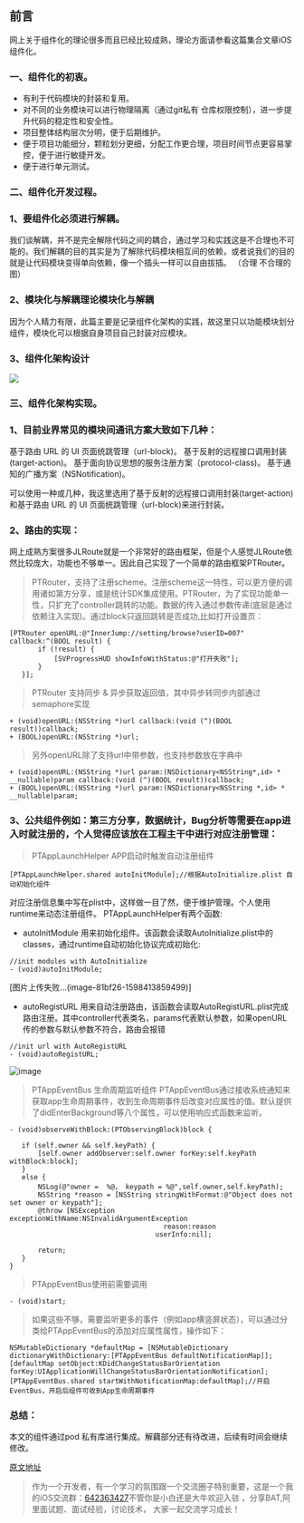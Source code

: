 ## 前言

网上关于组件化的理论很多而且已经比较成熟，理论方面请参看这篇集合文章iOS组件化。

### 一、组件化的初衷。

*   有利于代码模块的封装和复用。
*   对不同的业务模块可以进行物理隔离（通过git私有 仓库权限控制），进一步提升代码的稳定性和安全性。
*   项目整体结构层次分明，便于后期维护。
*   便于项目功能细分，颗粒划分更细，分配工作更合理，项目时间节点更容易掌控，便于进行敏捷开发。
*   便于进行单元测试。

### 二、组件化开发过程。

### 1、要组件化必须进行解耦。

我们谈解耦，并不是完全解除代码之间的耦合，通过学习和实践这是不合理也不可能的。我们解耦的目的其实是为了解除代码模块相互间的依赖，或者说我们的目的就是让代码模块变得单向依赖，像一个插头一样可以自由拔插。
（合理 不合理的 图）

### 2、模块化与解耦理论模块化与解耦

因为个人精力有限，此篇主要是记录组件化架构的实践，故这里只以功能模块划分组件，模块化可以根据自身项目自己封装对应模块。

### 3、组件化架构设计

![](https://upload-images.jianshu.io/upload_images/24396273-930806b14a229972.jpg?imageMogr2/auto-orient/strip%7CimageView2/2/w/1240)

### 三、组件化架构实现。

### 1、目前业界常见的模块间通讯方案大致如下几种：

基于路由 URL 的 UI 页面统跳管理（url-block)。
基于反射的远程接口调用封装(target-action)。
基于面向协议思想的服务注册方案（protocol-class)。
基于通知的广播方案（NSNotification)。

可以使用一种或几种，我这里选用了基于反射的远程接口调用封装(target-action)和基于路由 URL 的 UI 页面统跳管理（url-block)来进行封装。

### 2、路由的实现：

网上成熟方案很多JLRoute就是一个非常好的路由框架，但是个人感觉JLRoute依然比较庞大，功能也不够单一。因此自己实现了一个简单的路由框架PTRouter。

> PTRouter，支持了注册scheme。注册scheme这一特性，可以更方便的调用诸如第方分享，或是统计SDK集成使用。PTRouter，为了实现功能单一性，只扩充了controller跳转的功能。数据的传入通过参数传递(底层是通过依赖注入实现)。通过block只返回跳转是否成功,比如打开设置页：

```
[PTRouter openURL:@"InnerJump://setting/browse?userID=007" callback:^(BOOL result) {
       if (!result) {
           [SVProgressHUD showInfoWithStatus:@"打开失败"];
       }
   }];
```

> PTRouter 支持同步 & 异步获取返回值，其中异步转同步内部通过semaphore实现

```
+ (void)openURL:(NSString *)url callback:(void (^)(BOOL result))callback;
+ (BOOL)openURL:(NSString *)url;
```

> 另外openURL除了支持url中带参数，也支持参数放在字典中

```
+ (void)openURL:(NSString *)url param:(NSDictionary<NSString*,id> * __nullable)param callback:(void (^)(BOOL result))callback;
+ (BOOL)openURL:(NSString *)url param:(NSDictionary<NSString *,id> * __nullable)param;
```

### 3、公共组件例如：第三方分享，数据统计，Bug分析等需要在app进入时就注册的，个人觉得应该放在工程主干中进行对应注册管理：

> PTAppLaunchHelper APP启动时触发自动注册组件

```
[PTAppLaunchHelper.shared autoInitModule];//根据AutoInitialize.plist 自动初始化组件
```

对应注册信息集中写在plist中，这样做一目了然，便于维护管理。个人使用runtime来动态注册组件。 PTAppLaunchHelper有两个函数:

*   autoInitModule 用来初始化组件。该函数会读取AutoInitialize.plist中的classes，通过runtime自动初始化协议完成初始化:

```
//init modules with AutoInitialize
- (void)autoInitModule;
```

[图片上传失败...(image-81bf26-1598413859499)]

*   autoRegistURL
    用来自动注册路由，该函数会读取AutoRegistURL.plist完成路由注册。其中controller代表类名，params代表默认参数，如果openURL传的参数与默认参数不符合，路由会报错

```
//init url with AutoRegistURL
- (void)autoRegistURL;
```

![image](https://upload-images.jianshu.io/upload_images/24396273-b0690d02a824335e.jpg?imageMogr2/auto-orient/strip%7CimageView2/2/w/1240)

> PTAppEventBus 生命周期监听组件 PTAppEventBus通过接收系统通知来获取app生命周期事件，收到生命周期事件后改变对应属性的值。默认提供了didEnterBackground等八个属性，可以使用响应式函数来监听。

```
- (void)observeWithBlock:(PTObservingBlock)block {

   if (self.owner && self.keyPath) {
       [self.owner addObserver:self.owner forKey:self.keyPath withBlock:block];
   }
   else {
       NSLog(@"owner =  %@， keypath = %@",self.owner,self.keyPath);
       NSString *reason = [NSString stringWithFormat:@"Object does not set owner or keypath"];
       @throw [NSException exceptionWithName:NSInvalidArgumentException
                                      reason:reason
                                    userInfo:nil];

       return;
   }
}
```

> PTAppEventBus使用前需要调用

```
- (void)start;
```

> 如果这些不够，需要监听更多的事件（例如app横竖屏状态），可以通过分类给PTAppEventBus的添加对应属性属性，操作如下：

```
NSMutableDictionary *defaultMap = [NSMutableDictionary dictionaryWithDictionary:[PTAppEventBus defaultNotificationMap]];
[defaultMap setObject:KDidChangeStatusBarOrientation forKey:UIApplicationWillChangeStatusBarOrientationNotification];
[PTAppEventBus.shared startWithNotificationMap:defaultMap];//开启EventBus，开启后组件可收到App生命周期事件
```

### 总结：

本文的组件通过pod 私有库进行集成。解藕部分还有待改进，后续有时间会继续修改。

[原文地址](https://zhuanlan.zhihu.com/p/183809375)

>作为一个开发者，有一个学习的氛围跟一个交流圈子特别重要，这是一个我的iOS交流群：[642363427](https://jq.qq.com/?_wv=1027&k=0Mh5pgpe)不管你是小白还是大牛欢迎入驻 ，分享BAT,阿里面试题、面试经验，讨论技术， 大家一起交流学习成长！
